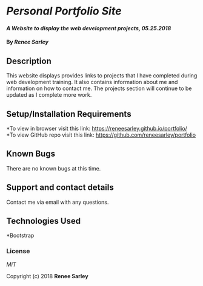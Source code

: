 # _Personal Portfolio Site_

#### _A Website to display the web development projects, 05.25.2018_

#### By _**Renee Sarley**_

## Description

This website displays provides links to projects that I have completed during web development training. It also contains information about me and information on how to contact me. The projects section will continue to be updated as I complete more work.

## Setup/Installation Requirements

*To view in browser visit this link: https://reneesarley.github.io/portfolio/
*To view GitHub repo visit this link: https://github.com/reneesarley/portfolio


## Known Bugs

There are no known bugs at this time.

## Support and contact details

Contact me via email with any questions.

## Technologies Used

*Bootstrap

### License

*MIT*

Copyright (c) 2018 **Renee Sarley**
